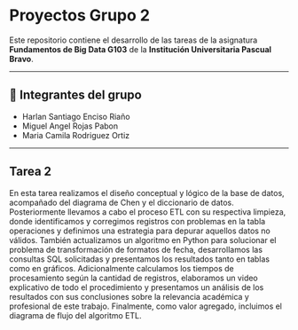 # Proyectos Grupo 2

Este repositorio contiene el desarrollo de las tareas de la asignatura **Fundamentos de Big Data G103** de la **Institución Universitaria Pascual Bravo**.  

---

## 👥 Integrantes del grupo
- Harlan Santiago Enciso Riaño
- Miguel Angel Rojas Pabon
- Maria Camila Rodriguez Ortiz

---
## Tarea 2
En esta tarea realizamos el diseño conceptual y lógico de la base de datos, acompañado del diagrama de Chen y el diccionario de datos. Posteriormente llevamos a cabo el proceso ETL con su respectiva limpieza, donde identificamos y corregimos registros con problemas en la tabla operaciones y definimos una estrategia para depurar aquellos datos no válidos. También actualizamos un algoritmo en Python para solucionar el problema de transformación de formatos de fecha, desarrollamos las consultas SQL solicitadas y presentamos los resultados tanto en tablas como en gráficos. Adicionalmente calculamos los tiempos de procesamiento según la cantidad de registros, elaboramos un video explicativo de todo el procedimiento y presentamos un análisis de los resultados con sus conclusiones sobre la relevancia académica y profesional de este trabajo. Finalmente, como valor agregado, incluimos el diagrama de flujo del algoritmo ETL.
